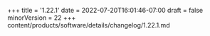 +++
title = '1.22.1'
date = 2022-07-20T16:01:46-07:00
draft = false
minorVersion = 22
+++
content/products/software/details/changelog/1.22.1.md
